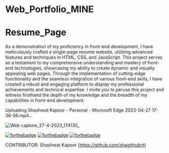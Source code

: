 # Web_Portfolio_MINE
# Resume_Page
As a demonstration of my proficiency in front-end development, I have meticulously crafted a single-page resume website, utilizing advanced features and techniques in HTML, CSS, and JavaScript. This project serves as a testament to my comprehensive understanding and mastery of front-end technologies, showcasing my ability to create dynamic and visually appealing web pages. Through the implementation of cutting-edge functionality and the seamless integration of various front-end skills, I have created a robust and engaging platform to display my professional achievements and technical expertise. I invite you to peruse this project and witness firsthand the depth of my knowledge and the breadth of my capabilities in front-end development.




Uploading Shashwat Kapoor - Personal - Microsoft​ Edge 2023-04-27 17-36-36.mp4…



![Web capture_27-4-2023_174130_](https://user-images.githubusercontent.com/99074815/234858364-2b57cf56-c92f-4ca4-b190-fb13f8c6f9a8.jpeg)



[![forthebadge](https://forthebadge.com/images/badges/made-with-javascript.svg)](https://forthebadge.com)
[![forthebadge](https://forthebadge.com/images/badges/uses-css.svg)](https://forthebadge.com)
[![forthebadge](https://forthebadge.com/images/badges/uses-html.svg)](https://forthebadge.com)


CONTRIBUTOR:
Shashwat Kapoor (https://github.com/shagithubrit)
